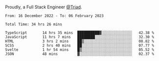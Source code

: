 Proudly, a Full Stack Engineer [@Triad](https://github.com/Triad-Behavioral-Health).
<!--START_SECTION:waka-->

```text
From: 16 December 2022 - To: 06 February 2023

Total Time: 34 hrs 26 mins

TypeScript       14 hrs 35 mins  ██████████▓░░░░░░░░░░░░░░   42.38 %
JavaScript       11 hrs 7 mins   ████████░░░░░░░░░░░░░░░░░   32.30 %
HTML             3 hrs 2 mins    ██▒░░░░░░░░░░░░░░░░░░░░░░   08.82 %
SCSS             2 hrs 40 mins   ██░░░░░░░░░░░░░░░░░░░░░░░   07.77 %
Svelte           1 hr 54 mins    █▒░░░░░░░░░░░░░░░░░░░░░░░   05.52 %
JSON             48 mins         ▓░░░░░░░░░░░░░░░░░░░░░░░░   02.37 %
```

<!--END_SECTION:waka-->
